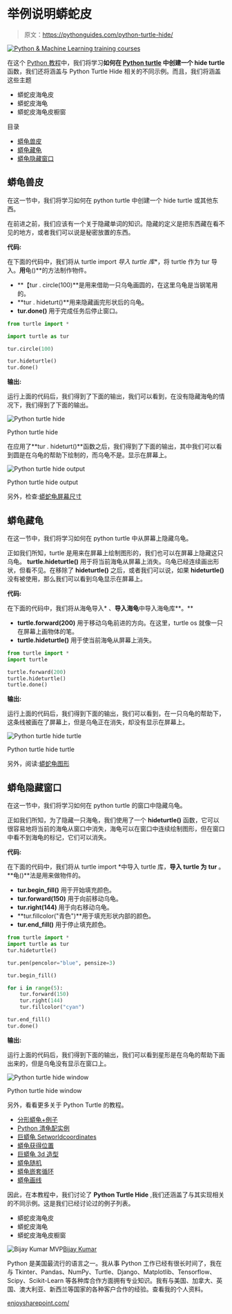 # 举例说明蟒蛇皮

> 原文：<https://pythonguides.com/python-turtle-hide/>

[![Python & Machine Learning training courses](img/49ec9c6da89a04c9f45bab643f8c765c.png)](https://sharepointsky.teachable.com/p/python-and-machine-learning-training-course)

在这个 [Python 教程](https://pythonguides.com/python-hello-world-program/)中，我们将学习**如何在 [Python turtle](https://pythonguides.com/turtle-programming-in-python/) 中创建一个 hide turtle** 函数，我们还将涵盖与 Python Turtle Hide 相关的不同示例。而且，我们将涵盖这些主题

*   蟒蛇皮海龟皮
*   蟒蛇皮海龟
*   蟒蛇皮海龟皮橱窗

目录

[](#)

*   [蟒龟兽皮](#Python_Turtle_Hide "Python Turtle Hide")
*   [蟒龟藏龟](#Python_turtle_hide_turtle "Python turtle hide turtle")
*   [蟒龟隐藏窗口](#Python_turtle_hide_window "Python turtle hide window")

## 蟒龟兽皮

在这一节中，我们将学习如何在 python turtle 中创建一个 hide turtle 或其他东西。

在前进之前，我们应该有一个关于隐藏单词的知识。隐藏的定义是把东西藏在看不见的地方，或者我们可以说是秘密放置的东西。

**代码:**

在下面的代码中，我们将从 turtle import *导入 turtle 库**，将 turtle 作为 tur 导入。**用**龟()**的方法制作物件。

*   **【tur . circle(100)**是用来借助一只乌龟画圆的，在这里乌龟是当钢笔用的。
*   **tur . hideturt()**用来隐藏画完形状后的乌龟。
*   **tur.done()** 用于完成任务后停止窗口。

```py
from turtle import *

import turtle as tur

tur.circle(100)

tur.hideturtle()
tur.done()
```

**输出:**

运行上面的代码后，我们得到了下面的输出，我们可以看到，在没有隐藏海龟的情况下，我们得到了下面的输出。

![Python turtle hide](img/0d0a4045218d403f86f6cacc3a99e20b.png "Python turtle hide")

Python turtle hide

在应用了**tur . hideturt()**函数之后，我们得到了下面的输出，其中我们可以看到圆是在乌龟的帮助下绘制的，而乌龟不是。显示在屏幕上。

![Python turtle hide output](img/7790ad28e420191ef694da4b62211937.png "Python turtle hide output")

Python turtle hide output

另外，检查:[蟒蛇龟屏幕尺寸](https://pythonguides.com/python-turtle-screen-size/)

## 蟒龟藏龟

在这一节中，我们将学习如何在 python turtle 中从屏幕上隐藏乌龟。

正如我们所知，turtle 是用来在屏幕上绘制图形的，我们也可以在屏幕上隐藏这只乌龟。 **turtle.hideturtle()** 用于将当前海龟从屏幕上消失。乌龟已经连续画出形状，但看不见。在移除了 **hideturtle()** 之后，或者我们可以说，如果 **hideturtle()** 没有被使用，那么我们可以看到乌龟显示在屏幕上。

**代码:**

在下面的代码中，我们将从海龟导入* 、**导入海龟**中导入海龟库**。**

*   **turtle.forward(200)** 用于移动乌龟前进的方向。在这里，turtle os 就像一只在屏幕上画物体的笔。
*   **turtle.hideturtle()** 用于使当前海龟从屏幕上消失。

```py
from turtle import *
import turtle

turtle.forward(200)
turtle.hideturtle()
turtle.done()
```

**输出:**

运行上面的代码后，我们得到下面的输出，我们可以看到，在一只乌龟的帮助下，这条线被画在了屏幕上，但是乌龟正在消失，却没有显示在屏幕上。

![Python turtle hide turtle](img/1609c09bda564668ee25bf1cfecc41a2.png "Python turtle hide turtle")

Python turtle hide turtle

另外，阅读:[蟒蛇龟图形](https://pythonguides.com/python-turtle-graphics/)

## 蟒龟隐藏窗口

在这一节中，我们将学习如何在 python turtle 的窗口中隐藏乌龟。

正如我们所知，为了隐藏一只海龟，我们使用了一个 **hideturtle()** 函数，它可以很容易地将当前的海龟从窗口中消失，海龟可以在窗口中连续绘制图形，但在窗口中看不到海龟的标记，它们可以消失。

**代码:**

在下面的代码中，我们将从 turtle import *中导入 turtle 库，**导入 turtle 为** **tur** 。**龟()**法是用来做物件的。

*   **tur.begin_fill()** 用于开始填充颜色。
*   **tur.forward(150)** 用于向前移动乌龟。
*   **tur.right(144)** 用于向右移动乌龟。
*   **tur.fillcolor("青色")**用于填充形状内部的颜色。
*   **tur.end_fill()** 用于停止填充颜色。

```py
from turtle import *
import turtle as tur
tur.hideturtle()

tur.pen(pencolor="blue", pensize=3)

tur.begin_fill() 

for i in range(5):
    tur.forward(150)
    tur.right(144)
    tur.fillcolor("cyan")

tur.end_fill()
tur.done()
```

**输出:**

运行上面的代码后，我们得到下面的输出，我们可以看到星形是在乌龟的帮助下画出来的，但是乌龟没有显示在窗口上。

![Python turtle hide window](img/33efd9739afedc71e691518c9b7432f1.png "Python turtle hide win")

Python turtle hide window

另外，看看更多关于 Python Turtle 的教程。

*   [分形蟒龟+例子](https://pythonguides.com/fractal-python-turtle/)
*   [Python 清龟配实例](https://pythonguides.com/python-clear-turtle/)
*   [巨蟒龟 Setworldcoordinates](https://pythonguides.com/python-turtle-setworldcoordinates/)
*   [蟒龟获得位置](https://pythonguides.com/python-turtle-get-position/)
*   [巨蟒龟 3d 造型](https://pythonguides.com/python-turtle-3d-shapes/)
*   [蟒龟随机](https://pythonguides.com/python-turtle-random/)
*   [蟒龟嵌套循环](https://pythonguides.com/python-turtle-nested-loop/)
*   [蟒龟画线](https://pythonguides.com/python-turtle-draw-line/)

因此，在本教程中，我们讨论了 **Python Turtle Hide** ,我们还涵盖了与其实现相关的不同示例。这是我们已经讨论过的例子列表。

*   蟒蛇皮海龟皮
*   蟒蛇皮海龟
*   蟒蛇皮海龟皮橱窗

![Bijay Kumar MVP](img/9cb1c9117bcc4bbbaba71db8d37d76ef.png "Bijay Kumar MVP")[Bijay Kumar](https://pythonguides.com/author/fewlines4biju/)

Python 是美国最流行的语言之一。我从事 Python 工作已经有很长时间了，我在与 Tkinter、Pandas、NumPy、Turtle、Django、Matplotlib、Tensorflow、Scipy、Scikit-Learn 等各种库合作方面拥有专业知识。我有与美国、加拿大、英国、澳大利亚、新西兰等国家的各种客户合作的经验。查看我的个人资料。

[enjoysharepoint.com/](https://enjoysharepoint.com/)[](https://www.facebook.com/fewlines4biju "Facebook")[](https://www.linkedin.com/in/fewlines4biju/ "Linkedin")[](https://twitter.com/fewlines4biju "Twitter")